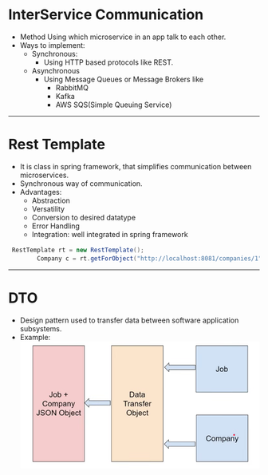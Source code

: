 # InterService Communication
- Method Using which microservice in an app talk to each other.
- Ways to implement:
    - Synchronous:
        - Using HTTP based protocols like REST.
    - Asynchronous
        - Using Message Queues or Message Brokers like
            - RabbitMQ
            - Kafka
            - AWS SQS(Simple Queuing Service)

---

# Rest Template
- It is class in spring framework, that simplifies communication between microservices.
- Synchronous way of communication.
- Advantages:
    - Abstraction
    - Versatility
    - Conversion to desired datatype
    - Error Handling
    - Integration: well integrated in spring framework
```java
 RestTemplate rt = new RestTemplate();
        Company c = rt.getForObject("http://localhost:8081/companies/1", Company.class);
```

---

# DTO
- Design pattern used to transfer data between  software application subsystems.
- Example:
![alt text](image-2.png)